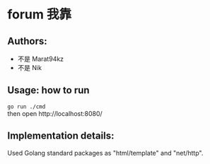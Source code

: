 # forum 我靠

## Authors:
- 不是 Marat94kz 
- 不是 Nik

## Usage: how to run
  `go run ./cmd`  
  then open http://localhost:8080/

## Implementation details:
Used Golang standard packages as "html/template" and "net/http".
